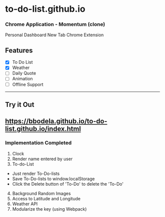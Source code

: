 # to-do-list.github.io

### Chrome Application - Momentum (clone)
Personal Dashboard New Tab Chrome Extension

## Features
- [x] To Do List
- [x] Weather
- [ ] Daily Quote
- [ ] Animation
- [ ] Offline Support

----
## Try it Out

https://bbodela.github.io/to-do-list.github.io/index.html
----
### Implementation Completed
1. Clock
2. Render name entered by user
3. To-do-List
  - Just render To-Do-lists
  - Save To-Do-lists to window.localStorage
  - Click the Delete button of 'To-Do' to delete the 'To-Do'
4. Background Random Images
5. Access to Latitude and Longitude
6. Weather API
7. Modularize the key (using Webpack)

